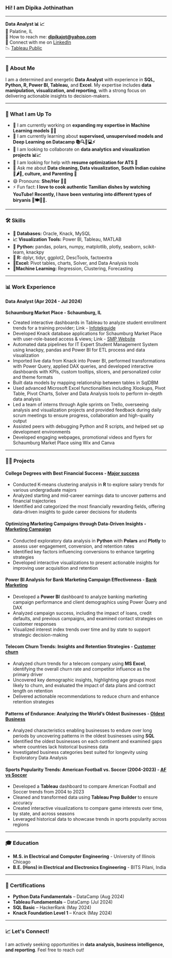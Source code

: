 ### Hi! I am Dipika Jothinathan  

----------------------------------------------------------------------------------------------------------------------------------------------------------------
**Data Analyst 📊 📈**  
📍 Palatine, IL  
📧 How to reach me: **dipikajot@yahoo.com**  
🤝 Connect with me on [LinkedIn](http://www.linkedin.com/in/dipika-jothinathan)  
📉 [Tableau Public](https://public.tableau.com/app/profile/dipika.jothinathan/vizzes)   

----------------------------------------------------------------------------------------------------------------------------------------------------------------
### 👋 About Me  
I am a determined and energetic **Data Analyst** with experience in **SQL, Python, R, Power BI, Tableau,** and **Excel**. My expertise includes **data manipulation, visualization, and reporting**, with a strong focus on delivering actionable insights to decision-makers.  

----------------------------------------------------------------------------------------------------------------------------------------------------------------
### 🚀 What I am Up To  
- 🌟 I am currently working on **expanding my expertise in Machine Learning models 🤖💡**  
- 🌱 I am currently learning about **supervised, unsupervised models and Deep Learning on Datacamp 📚🔍🧠💻⚡**  
- 👯 I am looking to collaborate on **data analytics and visualization projects  📊📈**  
- 🤔 I am looking for help with **resume optimization for ATS 📝**  
- 💬 Ask me about **Data cleaning, Data visualization, South Indian cuisine 🍛🌶️🥥, culture, and Parenting 👶**  
- 😄 Pronouns: **She/Her 👩‍🦰**  
- ⚡ Fun fact: **I love to cook authentic Tamilian dishes by watching YouTube! Recently, I have been venturing into different types of biryanis 🍚🍽️👩‍🍳.**
  
----------------------------------------------------------------------------------------------------------------------------------------------------------------
### 🛠️ Skills  
- **💾 Databases:** Oracle, Knack, MySQL  
- **📈 Visualization Tools:** Power BI, Tableau, MATLAB  
- **🐍 Python:** pandas, polars, numpy, matplotlib, plotly, seaborn, scikit-learn, knackpy  
- **🔢 R:** dplyr, tidyr, ggplot2, DescTools, factoextra 
- **🔲Excel:** Pivot tables, charts, Solver, and Data Analysis tools  
- **🤖Machine Learning:** Regression, Clustering, Forecasting
  
----------------------------------------------------------------------------------------------------------------------------------------------------------------
### 📊 Work Experience  
#### **Data Analyst (Apr 2024 - Jul 2024)**  
**Schaumburg Market Place - Schaumburg, IL**  
-	Created interactive dashboards in Tableau to analyze student enrollment trends for a training provider; Link - [Infotekguide](https://public.tableau.com/app/profile/dipika.jothinathan/viz/InfotekguideDashboard_750_550/Dashboard)
-	Developed Knack database applications for Schaumburg Market Place with user-role-based access & views; Link -  [SMP Website](https://www.schaumburgmarketplace.net/)  
-	Automated data pipelines for IT Expert Student Management System using knackpy, pandas and Power BI for ETL process and data visualization
-	Imported live data from Knack into Power BI, performed transformations with Power Query, applied DAX queries, and developed interactive dashboards with KPIs, custom tooltips, slicers, and personalized color and theme formats
-	Built data models by mapping relationship between tables in SqlDBM
-	Used advanced Microsoft Excel functionalities including Xlookups, Pivot Table, Pivot Charts, Solver and Data Analysis tools to perform in-depth data analysis
-	Led a team of interns through Agile sprints on Trello, overseeing analysis and visualization projects and provided feedback during daily scrum meetings to ensure progress, collaboration and high-quality output
-	Assisted peers with debugging Python and R scripts, and helped set up development environments
-	Developed engaging webpages, promotional videos and flyers for Schaumburg Market Place using Wix and Canva

----------------------------------------------------------------------------------------------------------------------------------------------------------------
### 🧑‍💻 Projects
#### **College Degrees with Best Financial Success** - [Major success](https://github.com/DipikaJothinathan/R/tree/main/College%20Degrees)
-	Conducted K-means clustering analysis in **R** to explore salary trends for various undergraduate majors
-	Analyzed starting and mid-career earnings data to uncover patterns and financial trajectories
-	Identified and categorized the most financially rewarding fields, offering data-driven insights to guide career decisions for students

#### **Optimizing Marketing Campaigns through Data-Driven Insights** - [Marketing Campaign](https://github.com/DipikaJothinathan/Python/tree/main/Marketing%20Campaign)
- Conducted exploratory data analysis in **Python** with **Polars** and **Plotly** to assess user engagement, conversion, and retention rates
- Identified key factors influencing conversions to enhance targeting strategies
- Developed interactive visualizations to present actionable insights for improving user acquisition and retention

#### **Power BI Analysis for Bank Marketing Campaign Effectiveness** - [Bank Marketing](https://github.com/DipikaJothinathan/PowerBI/tree/main/Bank%20Marketing)
- Developed a **Power BI** dashboard to analyze banking marketing campaign performance and client demographics using Power Query and DAX
- Analyzed campaign success, including the impact of loans, credit defaults, and previous campaigns, and examined contact strategies on customer responses
- Visualized interest index trends over time and by state to support strategic decision-making

#### **Telecom Churn Trends: Insights and Retention Strategies** - [Customer churn](https://github.com/DipikaJothinathan/Excel/tree/main/Customer%20Churn)
- Analyzed churn trends for a telecom company using **MS Excel**, identifying the overall churn rate and competitor influence as the primary driver
- Uncovered key demographic insights, highlighting age groups most likely to churn, and evaluated the impact of data plans and contract length on retention
- Delivered actionable recommendations to reduce churn and enhance retention strategies

#### **Patterns of Endurance: Analyzing the World’s Oldest Businesses** - [Oldest Business](https://github.com/DipikaJothinathan/SQL/tree/main/Oldest%20Businesses)
- Analyzed characteristics enabling businesses to endure over long periods by uncovering patterns in the oldest businesses using **SQL**
- Identified the oldest businesses on each continent and examined gaps where countries lack historical business data
- Investigated business categories best suited for longevity using Exploratory Data Analysis

#### **Sports Popularity Trends: American Football vs. Soccer (2004-2023)** - [AF vs Soccer](https://github.com/DipikaJothinathan/Tableau/tree/main/American%20Football%20vs%20Soccer)
- Developed a **Tableau** dashboard to compare American Football and Soccer trends from 2004 to 2023
- Cleaned and transformed data using **Tableau Prep Builder** to ensure accuracy
- Created interactive visualizations to compare game interests over time, by state, and across seasons
- Leveraged historical data to showcase trends in sports popularity across regions
----------------------------------------------------------------------------------------------------------------------------------------------------------------
### 🎓 Education  
- **M.S. in Electrical and Computer Engineering** - University of Illinois Chicago  
- **B.E. (Hons) in Electrical and Electronics Engineering** - BITS Pilani, India  

----------------------------------------------------------------------------------------------------------------------------------------------------------------
### 📝 Certifications  
- **Python Data Fundamentals** – DataCamp (Aug 2024)  
- **Tableau Fundamentals** – DataCamp (Jul 2024)  
- **SQL Basic** – HackerRank (May 2024)  
- **Knack Foundation Level 1** – Knack (May 2024)  

----------------------------------------------------------------------------------------------------------------------------------------------------------------
### 📈 Let's Connect!  
I am actively seeking opportunities in **data analysis, business intelligence, and reporting**. Feel free to reach out! 
